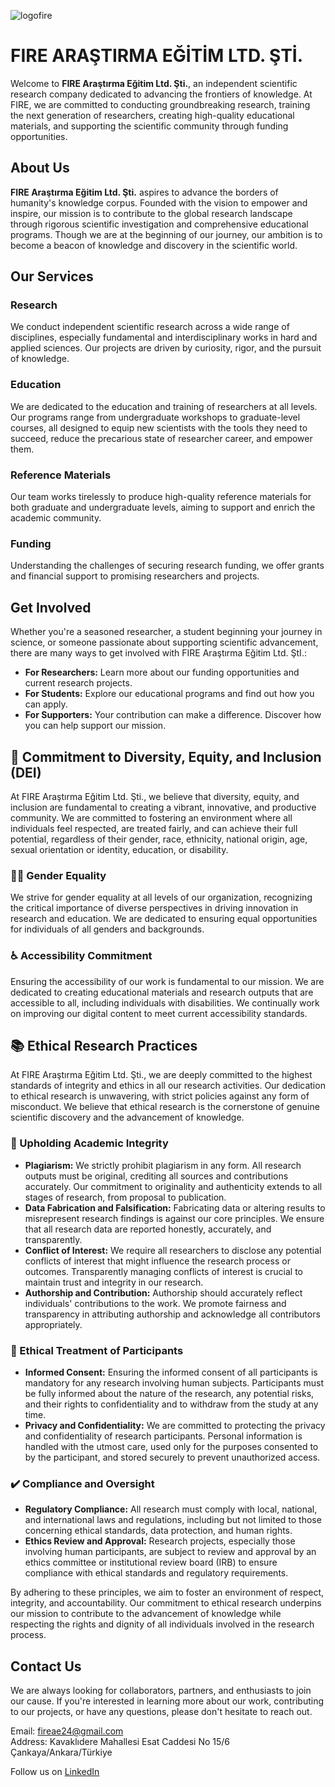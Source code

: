 
![logofire](https://github.com/fire-ae/fire-ae.github.io/assets/162897064/66fa67e8-633e-4ed2-a23e-5fab6beeaa47)

# FIRE ARAŞTIRMA EĞİTİM LTD. ŞTİ.

Welcome to **FIRE Araştırma Eğitim Ltd. Şti.**, an independent scientific research company dedicated to advancing the frontiers of knowledge. At FIRE, we are committed to conducting groundbreaking research, training the next generation of researchers, creating high-quality educational materials, and supporting the scientific community through funding opportunities.

## About Us

**FIRE Araştırma Eğitim Ltd. Şti.** aspires to advance the borders of humanity's knowledge corpus. Founded with the vision to empower and inspire, our mission is to contribute to the global research landscape through rigorous scientific investigation and comprehensive educational programs. Though we are at the beginning of our journey, our ambition is to become a beacon of knowledge and discovery in the scientific world.

## Our Services

### Research

We conduct independent scientific research across a wide range of disciplines, especially fundamental and interdisciplinary works in hard and applied sciences. Our projects are driven by curiosity, rigor, and the pursuit of knowledge.

### Education

We are dedicated to the education and training of researchers at all levels. Our programs range from undergraduate workshops to graduate-level courses, all designed to equip new scientists with the tools they need to succeed, reduce the precarious state of researcher career, and empower them.

### Reference Materials

Our team works tirelessly to produce high-quality reference materials for both graduate and undergraduate levels, aiming to support and enrich the academic community.

### Funding

Understanding the challenges of securing research funding, we offer grants and financial support to promising researchers and projects.

## Get Involved

Whether you're a seasoned researcher, a student beginning your journey in science, or someone passionate about supporting scientific advancement, there are many ways to get involved with FIRE Araştırma Eğitim Ltd. ŞtI.:

- **For Researchers:** Learn more about our funding opportunities and current research projects.
- **For Students:** Explore our educational programs and find out how you can apply.
- **For Supporters:** Your contribution can make a difference. Discover how you can help support our mission.

## 🌈 Commitment to Diversity, Equity, and Inclusion (DEI)

At FIRE Araştırma Eğitim Ltd. Şti., we believe that diversity, equity, and inclusion are fundamental to creating a vibrant, innovative, and productive community. We are committed to fostering an environment where all individuals feel respected, are treated fairly, and can achieve their full potential, regardless of their gender, race, ethnicity, national origin, age, sexual orientation or identity, education, or disability.

### 👩‍🔬 Gender Equality

We strive for gender equality at all levels of our organization, recognizing the critical importance of diverse perspectives in driving innovation in research and education. We are dedicated to ensuring equal opportunities for individuals of all genders and backgrounds.

### ♿ Accessibility Commitment

Ensuring the accessibility of our work is fundamental to our mission. We are dedicated to creating educational materials and research outputs that are accessible to all, including individuals with disabilities. We continually work on improving our digital content to meet current accessibility standards.

## 📚 Ethical Research Practices

At FIRE Araştırma Eğitim Ltd. Şti., we are deeply committed to the highest standards of integrity and ethics in all our research activities. Our dedication to ethical research is unwavering, with strict policies against any form of misconduct. We believe that ethical research is the cornerstone of genuine scientific discovery and the advancement of knowledge.

### 🚫 Upholding Academic Integrity

- **Plagiarism:** We strictly prohibit plagiarism in any form. All research outputs must be original, crediting all sources and contributions accurately. Our commitment to originality and authenticity extends to all stages of research, from proposal to publication.
- **Data Fabrication and Falsification:** Fabricating data or altering results to misrepresent research findings is against our core principles. We ensure that all research data are reported honestly, accurately, and transparently.
- **Conflict of Interest:** We require all researchers to disclose any potential conflicts of interest that might influence the research process or outcomes. Transparently managing conflicts of interest is crucial to maintain trust and integrity in our research.
- **Authorship and Contribution:** Authorship should accurately reflect individuals' contributions to the work. We promote fairness and transparency in attributing authorship and acknowledge all contributors appropriately.

### 🤝 Ethical Treatment of Participants

- **Informed Consent:** Ensuring the informed consent of all participants is mandatory for any research involving human subjects. Participants must be fully informed about the nature of the research, any potential risks, and their rights to confidentiality and to withdraw from the study at any time.
- **Privacy and Confidentiality:** We are committed to protecting the privacy and confidentiality of research participants. Personal information is handled with the utmost care, used only for the purposes consented to by the participant, and stored securely to prevent unauthorized access.

### ✔️ Compliance and Oversight

- **Regulatory Compliance:** All research must comply with local, national, and international laws and regulations, including but not limited to those concerning ethical standards, data protection, and human rights.
- **Ethics Review and Approval:** Research projects, especially those involving human participants, are subject to review and approval by an ethics committee or institutional review board (IRB) to ensure compliance with ethical standards and regulatory requirements.

By adhering to these principles, we aim to foster an environment of respect, integrity, and accountability. Our commitment to ethical research underpins our mission to contribute to the advancement of knowledge while respecting the rights and dignity of all individuals involved in the research process.


## Contact Us

We are always looking for collaborators, partners, and enthusiasts to join our cause. If you're interested in learning more about our work, contributing to our projects, or have any questions, please don't hesitate to reach out.

Email: [fireae24@gmail.com](mailto:fireae24@gmail.com)  
Address: Kavaklıdere Mahallesi Esat Caddesi No 15/6 Çankaya/Ankara/Türkiye

Follow us on [LinkedIn](https://www.linkedin.com/company/102201413/admin/feed/posts/) 
